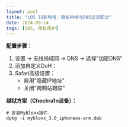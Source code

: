 ```yaml
---
layout: post
title: "iOS 18新特性：隐私中继与DNS过滤联动"
date: 2024-09-14
tags: [iOS, 隐私保护]
---
```

**配置步骤：**
1. 设置 → 无线局域网 → DNS → 选择"加密DNS"
2. 添加自定义DoH：
3. Safari高级设置：
   - 启用"隐藏IP地址"
   - 关闭"跨网站跟踪"

**越狱方案（Checkra1n设备）：**
```deb
# 安装MyBloxx插件
dpkg -i mybloxx_3.0_iphoneos-arm.deb